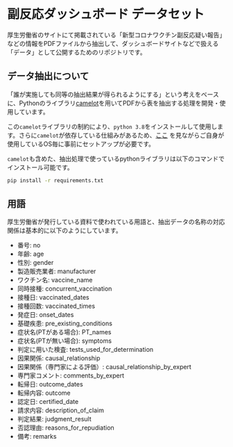 # 副反応ダッシュボード データセット

厚生労働省のサイトにて掲載されている「新型コロナワクチン副反応疑い報告」などの情報をPDFファイルから抽出して、ダッシュボードサイトなどで扱える「データ」として公開するためのリポジトリです。

## データ抽出について

「誰が実施しても同等の抽出結果が得られるようにする」という考えをベースに、Pythonのライブラリ[camelot](https://camelot-py.readthedocs.io/en/master/)を用いてPDFから表を抽出する処理を開発・使用しています。

この`camelot`ライブラリの制約により、`python 3.8`をインストールして使用します。さらに`camelot`が依存している仕組みがあるため、[ここ](https://camelot-py.readthedocs.io/en/master/user/install-deps.html) を見ながらご自身が使用しているOS毎に事前にセットアップが必要です。

`camelot`も含めた、抽出処理で使っているpythonライブラリは以下のコマンドでインストール可能です。

```sh
pip install -r requirements.txt
```

## 用語

厚生労働省が発行している資料で使われている用語と、抽出データの名称の対応関係は基本的に以下のようにしています。

* 番号: no
* 年齢: age
* 性別: gender
* 製造販売業者: manufacturer
* ワクチン名: vaccine_name
* 同時接種: concurrent_vaccination
* 接種日: vaccinated_dates
* 接種回数: vaccinated_times
* 発症日: onset_dates
* 基礎疾患: pre_existing_conditions
* 症状名(PTがある場合): PT_names
* 症状名(PTが無い場合): symptoms
* 判定に用いた検査: tests_used_for_determination
* 因果関係: causal_relationship
* 因果関係（専門家による評価）: causal_relationship_by_expert
* 専門家コメント: comments_by_expert
* 転帰日: outcome_dates
* 転帰内容: outcome
* 認定日: certified_date
* 請求内容: description_of_claim
* 判定結果: judgment_result
* 否認理由: reasons_for_repudiation
* 備考: remarks
